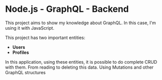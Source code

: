 # Node.js - GraphQL - Backend

This project aims to show my knowledge about GraphQL. In this case, I'm using it with JavaScript.

This project has two important entities:

- **Users**
- **Profiles**

In this application, using these entities, it is possible to do complete CRUD with them. From reading to deleting this data. Using Mutations and other GraphQL structures
